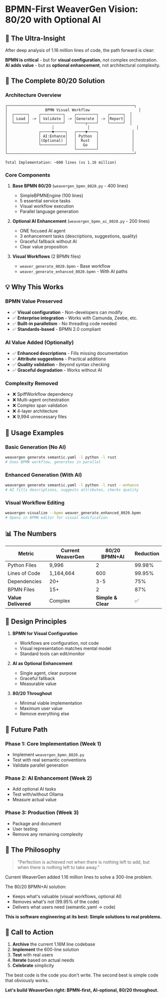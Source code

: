 # BPMN-First WeaverGen Vision: 80/20 with Optional AI

## 🧠 The Ultra-Insight

After deep analysis of 1.16 million lines of code, the path forward is clear:

**BPMN is critical** - but for **visual configuration**, not complex orchestration.
**AI adds value** - but as **optional enhancement**, not architectural complexity.

## 🎯 The Complete 80/20 Solution

### Architecture Overview

```
┌─────────────────────────────────────────────────────────┐
│                 BPMN Visual Workflow                      │
│  ┌──────┐    ┌──────────┐    ┌─────────┐    ┌──────┐  │
│  │ Load │ -> │ Validate │ -> │Generate │ -> │Report│  │
│  └──────┘    └──────────┘    └────┬────┘    └──────┘  │
│                    │               │                     │
│              ┌─────▼─────┐   ┌────▼────┐               │
│              │ AI:Enhance│   │ Python  │               │
│              │(Optional) │   │  Rust   │               │
│              └───────────┘   │   Go    │               │
│                              └─────────┘               │
└─────────────────────────────────────────────────────────┘

Total Implementation: ~600 lines (vs 1.16 million)
```

### Core Components

1. **Base BPMN 80/20** (`weavergen_bpmn_8020.py` - 400 lines)
   - SimpleBPMNEngine (100 lines)
   - 5 essential service tasks
   - Visual workflow execution
   - Parallel language generation

2. **Optional AI Enhancement** (`weavergen_bpmn_ai_8020.py` - 200 lines)
   - ONE focused AI agent
   - 3 enhancement tasks (descriptions, suggestions, quality)
   - Graceful fallback without AI
   - Clear value proposition

3. **Visual Workflows** (2 BPMN files)
   - `weaver_generate_8020.bpmn` - Base workflow
   - `weaver_generate_enhanced_8020.bpmn` - With AI paths

## 💡 Why This Works

### BPMN Value Preserved
- ✅ **Visual configuration** - Non-developers can modify
- ✅ **Enterprise integration** - Works with Camunda, Zeebe, etc.
- ✅ **Built-in parallelism** - No threading code needed
- ✅ **Standards-based** - BPMN 2.0 compliant

### AI Value Added (Optionally)
- ✅ **Enhanced descriptions** - Fills missing documentation
- ✅ **Attribute suggestions** - Practical additions
- ✅ **Quality validation** - Beyond syntax checking
- ✅ **Graceful degradation** - Works without AI

### Complexity Removed
- ❌ SpiffWorkflow dependency
- ❌ Multi-agent orchestration
- ❌ Complex span validation
- ❌ 4-layer architecture
- ❌ 9,994 unnecessary files

## 🚀 Usage Examples

### Basic Generation (No AI)
```bash
weavergen generate semantic.yaml -l python -l rust
# Uses BPMN workflow, generates in parallel
```

### Enhanced Generation (With AI)
```bash
weavergen generate semantic.yaml -l python -l rust --enhance
# AI fills descriptions, suggests attributes, checks quality
```

### Visual Workflow Editing
```bash
weavergen visualize --bpmn weaver_generate_enhanced_8020.bpmn
# Opens in BPMN editor for visual modification
```

## 📊 The Numbers

| Metric | Current WeaverGen | 80/20 BPMN+AI | Reduction |
|--------|------------------|----------------|-----------|
| Python Files | 9,996 | 2 | 99.98% |
| Lines of Code | 1,164,664 | 600 | 99.95% |
| Dependencies | 20+ | 3-5 | 75% |
| BPMN Files | 15+ | 2 | 87% |
| **Value Delivered** | Complex | **Simple & Clear** | ✅ |

## 🎯 Design Principles

1. **BPMN for Visual Configuration**
   - Workflows are configuration, not code
   - Visual representation matches mental model
   - Standard tools can edit/monitor

2. **AI as Optional Enhancement**
   - Single agent, clear purpose
   - Graceful fallback
   - Measurable value

3. **80/20 Throughout**
   - Minimal viable implementation
   - Maximum user value
   - Remove everything else

## 🔮 Future Path

### Phase 1: Core Implementation (Week 1)
- Implement `weavergen_bpmn_8020.py`
- Test with real semantic conventions
- Validate parallel generation

### Phase 2: AI Enhancement (Week 2)
- Add optional AI tasks
- Test with/without Ollama
- Measure actual value

### Phase 3: Production (Week 3)
- Package and document
- User testing
- Remove any remaining complexity

## 💬 The Philosophy

> "Perfection is achieved not when there is nothing left to add, but when there is nothing left to take away."

Current WeaverGen added 1.16 million lines to solve a 300-line problem.

The 80/20 BPMN+AI solution:
- Keeps what's valuable (visual workflows, optional AI)
- Removes what's not (99.95% of the code)
- Delivers what users need (semantic.yaml → code)

**This is software engineering at its best: Simple solutions to real problems.**

## 🏁 Call to Action

1. **Archive** the current 1.16M line codebase
2. **Implement** the 600-line solution
3. **Test** with real users
4. **Iterate** based on actual needs
5. **Celebrate** simplicity

The best code is the code you don't write. The second best is simple code that obviously works.

**Let's build WeaverGen right: BPMN-first, AI-optional, 80/20 throughout.**